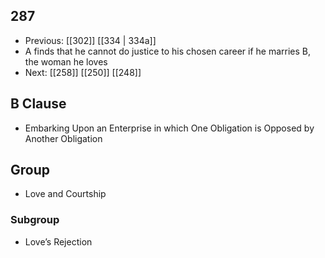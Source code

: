 ## 287
- Previous: [[302]] [[334 | 334a]] 
- A finds that he cannot do justice to his chosen career if he marries B, the woman he loves
- Next: [[258]] [[250]] [[248]] 

## B Clause
- Embarking Upon an Enterprise in which One Obligation is Opposed by Another Obligation

## Group
- Love and Courtship

### Subgroup
- Love’s Rejection

